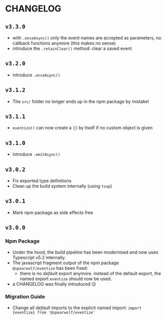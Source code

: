 # CHANGELOG

## `v3.3.0`

- with `.onceAsync()` only the event names are accepted as parameters, no callback functions anymore (this makes no sense)
- introduce the `.retainClear()` method: clear a saved event

## `v3.2.0`

- introduce `.onceAsync()`

## `v3.1.2`

- The `src/` folder no longer ends up in the npm package by mistake!

## `v3.1.1`

- `eventize()` can now create a `{}` by itself if no custom object is given

## `v3.1.0`

- introduce `.emitAsync()`

## `v3.0.2`

- Fix exported type definitions
- Clean up the build system internally (using `tsup`)

## `v3.0.1`

- Mark npm package as side effects free

## `v3.0.0`

### Npm Package

- Under the hood, the build pipeline has been modernised and now uses Typescript v5.2 internally.
- The javascript fragment output of the npm package `@spearwolf/eventize` has been fixed:
  - there is no _default_ export anymore. instead of the default export, the named export `eventize` should now be used.
- a CHANGELOG was finally introduced 😉

### Migration Guide

- Change all _default_ imports to the explicit named import: `import {eventize} from '@spearwolf/eventize'`
